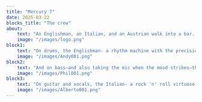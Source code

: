 ```yaml
---
title: "Mercury 7"
date: 2025-03-22
blocks_title: "The crew"
about:
    text: "An Englishman, an Italian, and an Austrian walk into a bar... Sounds like the start of a bad joke, right? Wrong. It’s the start of a epic band! Ladies and gentlemen, you’re about to witness a musical concoction that could only come from blending tea, espresso, and schnitzel into one glorious sound."
    image: "/images/logo.png"
block1:
    text: "On drums, the Englishman- a rhythm machine with the precision of Big Ben and the energy of a Friday night at the pub."
    image: "/images/Andy001.png"
block2:
    text: "And on bass—and also taking the mic when the mood strikes—the Austrian- bringing low-end thunder and riffs that could shake the Alps."
    image: "/images/Phil001.png"
block3: 
    text: "On guitar and vocals, the Italian- a rock 'n' roll virtuoso whose riffs are as fiery as his espresso and whose voice is smoother than a gondola ride at sunset."
    image: "/images/Alberto001.png"
---
```


